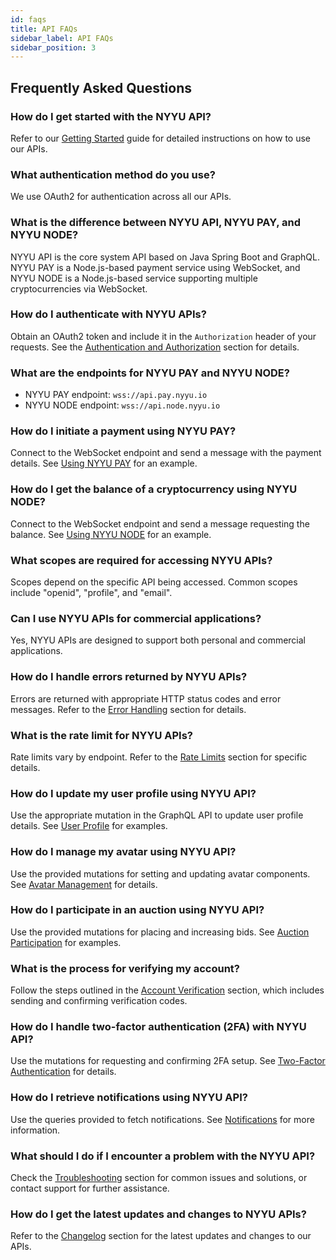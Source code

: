 ```yaml
---
id: faqs
title: API FAQs
sidebar_label: API FAQs
sidebar_position: 3
---
```


## Frequently Asked Questions

### How do I get started with the NYYU API?
Refer to our [Getting Started](/docs/api/getting-started) guide for detailed instructions on how to use our APIs.

### What authentication method do you use?
We use OAuth2 for authentication across all our APIs.

### What is the difference between NYYU API, NYYU PAY, and NYYU NODE?
NYYU API is the core system API based on Java Spring Boot and GraphQL. NYYU PAY is a Node.js-based payment service using WebSocket, and NYYU NODE is a Node.js-based service supporting multiple cryptocurrencies via WebSocket.

### How do I authenticate with NYYU APIs?
Obtain an OAuth2 token and include it in the `Authorization` header of your requests. See the [Authentication and Authorization](/docs/api/getting-started#authentication-and-authorization) section for details.

### What are the endpoints for NYYU PAY and NYYU NODE?
- NYYU PAY endpoint: `wss://api.pay.nyyu.io`
- NYYU NODE endpoint: `wss://api.node.nyyu.io`

### How do I initiate a payment using NYYU PAY?
Connect to the WebSocket endpoint and send a message with the payment details. See [Using NYYU PAY](/) for an example.

### How do I get the balance of a cryptocurrency using NYYU NODE?
Connect to the WebSocket endpoint and send a message requesting the balance. See [Using NYYU NODE](/) for an example.

### What scopes are required for accessing NYYU APIs?
Scopes depend on the specific API being accessed. Common scopes include "openid", "profile", and "email".

### Can I use NYYU APIs for commercial applications?
Yes, NYYU APIs are designed to support both personal and commercial applications.

### How do I handle errors returned by NYYU APIs?
Errors are returned with appropriate HTTP status codes and error messages. Refer to the [Error Handling](/) section for details.

### What is the rate limit for NYYU APIs?
Rate limits vary by endpoint. Refer to the [Rate Limits](/) section for specific details.

### How do I update my user profile using NYYU API?
Use the appropriate mutation in the GraphQL API to update user profile details. See [User Profile](/docs/api/user/user-summary) for examples.

### How do I manage my avatar using NYYU API?
Use the provided mutations for setting and updating avatar components. See [Avatar Management](/docs/api/avatar/avatar-summary) for details.

### How do I participate in an auction using NYYU API?
Use the provided mutations for placing and increasing bids. See [Auction Participation](/docs/api/auction/auction-summary) for examples.

### What is the process for verifying my account?
Follow the steps outlined in the [Account Verification](/docs/api/registration/verify-account) section, which includes sending and confirming verification codes.

### How do I handle two-factor authentication (2FA) with NYYU API?
Use the mutations for requesting and confirming 2FA setup. See [Two-Factor Authentication](/docs/api/registration/request-2fa) for details.

### How do I retrieve notifications using NYYU API?
Use the queries provided to fetch notifications. See [Notifications](/docs/api/notification/notification-summary) for more information.

### What should I do if I encounter a problem with the NYYU API?
Check the [Troubleshooting](/) section for common issues and solutions, or contact support for further assistance.

### How do I get the latest updates and changes to NYYU APIs?
Refer to the [Changelog](/docs/changelog/changelog) section for the latest updates and changes to our APIs.
